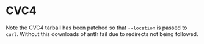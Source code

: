 # CVC4

Note the CVC4 tarball has been patched so that `--location` is
passed to `curl`. Without this downloads of antlr fail due to
redirects not being followed.
